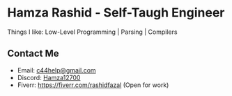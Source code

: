 # Hamza Rashid - Self-Taugh Engineer

Things I like: Low-Level Programming | Parsing | Compilers

## Contact Me

- Email:   [c44help@gmail.com](mailto:c44help@gmail.com)
- Discord: [Hamza12700](https://discord.com/users/813002019622879262)
- Fiverr: https://fiverr.com/rashidfazal (Open for work)
